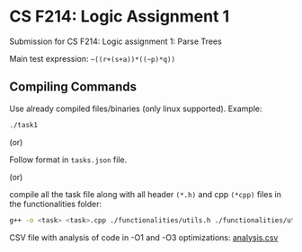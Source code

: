 # CS F214: Logic Assignment 1

Submission for CS F214: Logic assignment 1: Parse Trees

Main test expression: `~((r+(s+a))*((~p)*q))`

## Compiling Commands

Use already compiled files/binaries (only linux supported). Example:

```bash
./task1
```

(or)

Follow format in `tasks.json` file.

(or)

compile all the task file along with all header `(*.h)` and cpp `(*cpp)` files in the functionalities folder:

```bash
g++ -o <task> <task>.cpp ./functionalities/utils.h ./functionalities/utils.cpp ./functionalities/node.cpp ./functionalities/node.cpp
```

CSV file with analysis of code in -O1 and -O3 optimizations: [analysis.csv](analysis/analysis.csv)

